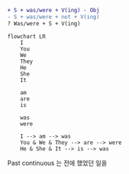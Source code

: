 ```diff
+ S + was/were + V(ing) - Obj
- S + was/were + not + V(ing)
? Was/were + S + V(ing)
```

```mermaid
flowchart LR
	I
	You
	We
	They
	He
	She
	It
	
	am
	are
	is
	
	was
	were

	I --> am --> was
	You & We & They --> are --> were
	He & She & It --> is --> was
```

Past continuous 는 전에 했었던 일을 